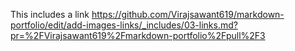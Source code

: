 This includes a link
https://github.com/Virajsawant619/markdown-portfolio/edit/add-images-links/_includes/03-links.md?pr=%2FVirajsawant619%2Fmarkdown-portfolio%2Fpull%2F3
